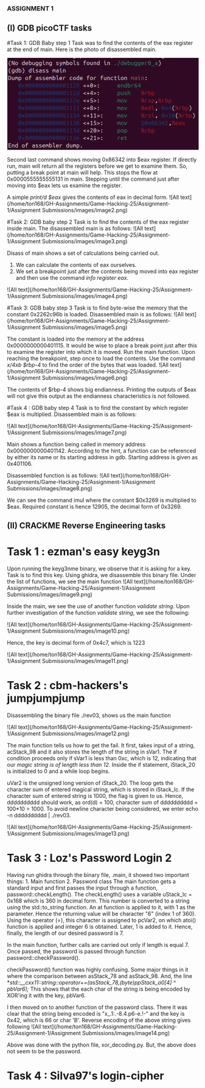 ### ASSIGNMENT 1

## (I) GDB picoCTF tasks 

#Task 1: GDB Baby step 1
Task was to find the contents of the eax register at the end of main. 
Here is the photo of disassembled main.

![All text](images/image1.png)


Second last command shows moving 0x86342 into $eax register. If directly run, main will return all the registers before we get to examine them. So, putting a break point at main will help. 
This stops the flow at 0x0000555555555131 in main. Stepping until the command just after moving into $eax lets us examine the register.

A simple _print/d $eax_ gives the contents of eax in decimal form.
![All text](/home/ton168/GH-Assignments/Game-Hacking-25/Assignment-1/Assignment Submissions/images/image2.png)


#Task 2: GDB baby step 2
Task is to find the contents of the eax register inside main. 
The disassembled main is as follows:
![All text](/home/ton168/GH-Assignments/Game-Hacking-25/Assignment-1/Assignment Submissions/images/image3.png)

Disass of main shows a set of calculations being carried out. 
1. We can calculate the contents of eax ourselves.
2. We set a breakpoint just after the contents being moved into eax register and then use the command _info register eax_. 

![All text](/home/ton168/GH-Assignments/Game-Hacking-25/Assignment-1/Assignment Submissions/images/image4.png)

#Task 3: GDB baby step 3
Task is to find byte-wise the memory that the constant 0x2262c96b is loaded. 
Disassembled main is as follows:
![All text](/home/ton168/GH-Assignments/Game-Hacking-25/Assignment-1/Assignment Submissions/images/image5.png)

The constant is loaded  into the memory at the address 0x0000000000401115. It would be wise to place a break point just after this to examine the register into which it is moved.
Run the main function. Upon reaching the breakpoint, step once to load the contents. 
Use the command _x/4xb $rbp-4_ to find the order of the bytes that was loaded. 
![All text](/home/ton168/GH-Assignments/Game-Hacking-25/Assignment-1/Assignment Submissions/images/image6.png)

The contents of $rbp-4 shows big endianness. Printing the outputs of $eax will not give this output as the endianness characteristics is not followed. 

#Task 4 : GDB baby step 4
Task is to find the constant by which register $eax is multiplied.
Disassembled main is as follows:

![All text](/home/ton168/GH-Assignments/Game-Hacking-25/Assignment-1/Assignment Submissions/images/image7.png)

Main shows a function being called in memory address 0x0000000000401142. According to the hint, a function can be referenced by either its name or its starting address in gdb. Starting address is given as 0x401106.

Disassembled function is as follows:
![All text](/home/ton168/GH-Assignments/Game-Hacking-25/Assignment-1/Assignment Submissions/images/image8.png)

We can see the command imul where the constant $0x3269 is multiplied to $eax. Required constant is hence 12905, the decimal form of 0x3269.


## (II) CRACKME Reverse Engineering tasks 

# Task 1 : ezman's easy keyg3n
Upon running the keyg3nme binary, we observe that it is asking for a key. Task is to find this key.
Using ghidra, we disassemble this binary file.
Under the list of functions, we see the main function
![All text](/home/ton168/GH-Assignments/Game-Hacking-25/Assignment-1/Assignment Submissions/images/image9.png)

Inside the main, we see the use of another function _validate string_. Upon further investigation of the function _validate string_, we see the following:

![All text](/home/ton168/GH-Assignments/Game-Hacking-25/Assignment-1/Assignment Submissions/images/image10.png)

Hence, the key is decimal form of 0x4c7, which is 1223

![All text](/home/ton168/GH-Assignments/Game-Hacking-25/Assignment-1/Assignment Submissions/images/image11.png)

# Task 2 : cbm-hackers's jumpjumpjump
Disassembling the binary file ./rev03, shows us the main function

![All text](/home/ton168/GH-Assignments/Game-Hacking-25/Assignment-1/Assignment Submissions/images/image12.png)

The main function tells us how to get the fail. It first, takes input of a string, acStack_98 and it also stores the length of the string in sVar1. 
The if condition proceeds only if sVar1 is less than 0xc, which is 12, indicating that our _magic string is of length less than 12_. 
Inside the if statement, iStack_20 is initialized to 0 and a while loop begins.

uVar2 is the unsigned long version of iStack_20. 
The loop gets the character sum of entered magical string, which is stored in iStack_lc. 
If the character sum of entered string is 1000, the flag is given to us.
Hence, dddddddddd should work, as ord(d) = 100, character sum of dddddddddd = 100*10 = 1000.
To avoid newline character being considered, we enter
echo -n dddddddddd | ./rev03.

![All text](/home/ton168/GH-Assignments/Game-Hacking-25/Assignment-1/Assignment Submissions/images/image13.png)


# Task 3 : Loz's Password Login 2
Having run ghidra through the binary file, .main, it showed two important things:
    1. Main function
    2. Password class
The main function gets a standard input and first passes the input through a function, password::checkLength(). 
The checkLength() uses a variable uStack_lc = 0x168 which is 360 in decimal form.
This number is converted to a string using the std::to_string function. An at function is applied to it, with 1 as the parameter.
Hence the returning value will be character "6" (index 1 of 360). Using the operator (=), this character is assigned to pcVar2, on which atoi() function is applied and integer 6 is obtained. 
Later, 1 is added to it. Hence, finally, the length of our desired password is 7.

In the main function, further calls are carried out only if length is equal 7. Once passed, the password is passed through function password::checkPassword().

checkPassword() function was highly confusing. Some major things in it where the comparison between asStack_78 
and asStack_98.
And, the line **std::__cxx11::string::operator+=(asStack_78,(byte)ppStack_a0[4] ^ *pbVar6);**
This shows that the each char of the string is being encoded by XOR'ing it with the key, pbVar6.

I then moved on to another function of the password class. 
There it was clear that the string being encoded is "x_.1:.-8.4.p6-e.!-" and the key is 0x42, which is 66 or char 'B'. 
Reverse encoding of the above string gives following
![All text](/home/ton168/GH-Assignments/Game-Hacking-25/Assignment-1/Assignment Submissions/images/image14.png) 

Above was done with the python file, xor_decoding.py.
But, the above does not seem to be the password. 

# Task 4 : Silva97's login-cipher

